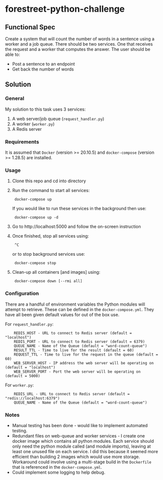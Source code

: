 # forestreet-python-challenge

## Functional Spec
Create a system that will count the number of words in a sentence using a worker and a job queue. There should be two services. One that receives the request and a worker that computes the answer.
The user should be able to:

- Post a sentence to an endpoint
- Get back the number of words

## Solution
### General
My solution to this task uses 3 services:
1. A web server/job queue (`request_handler.py`)
2. A worker (`worker.py`)
3. A Redis server

### Requirements
It is assumed that `Docker` (version >= 20.10.5) and `docker-compose` (version >= 1.28.5) are installed.
### Usage
1. Clone this repo and cd into directory
2. Run the command to start all services:

        docker-compose up
    If you would like to run these services in the background then use:

        docker-compose up -d
3. Go to http://localhost:5000 and follow the on-screen instruction
4. Once finished, stop all services using:

        ^C

    or to stop background services use:

        docker-compose stop

5. Clean-up all containers [and images] using:

        docker-compose down [--rmi all]

### Configuration
There are a handful of environment variables the Python modules will attempt to retrieve. These can be defined in the `docker-compose.yml`. They have all been given default values for out of the box use.

For `request_handler.py`:

        REDIS_HOST - URL to connect to Redis server (default = "localhost")
        REDIS_PORT - URL to connect to Redis server (default = 6379)
        QUEUE_NAME - Name of the Queue (default = "word-count-queue")
        RESULT_TTL - Time to live for the result (default = 60)
        REQUEST_TTL - Time to live for the request in the queue (default = 60)
        WEB_SERVER_HOST - IP address the web server will be operating on (default = "localhost")
        WEB_SERVER_PORT - Port the web server will be operating on (default = 5000)

For `worker.py`:

        REDIS_URL - URL to connect to Redis server (default = "redis://localhost:6379")
        QUEUE_NAME - Name of the Queue (default = "word-count-queue")

### Notes
- Manual testing has been done - would like to implement automated testing.
- Redundant files on web-queue and worker services - I create one docker image which contains all python modules. Each service should only need the python module called (and module imports), leaving at least one unused file on each service. I did this because it seemed more efficient than building 2 images which would use more storage. Workaround could involve using a multi-stage build in the `Dockerfile` that is referenced in the `docker-compose.yml`.
- Could implement some logging to help debug.
